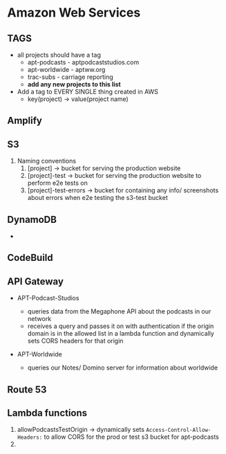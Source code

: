# Amazon Web Services

## TAGS

* all projects should have a tag
  * apt-podcasts - aptpodcaststudios.com
  * apt-worldwide - aptww.org
  * trac-subs - carriage reporting
  * **add any new projects to this list**
* Add a tag to EVERY SINGLE thing created in AWS
  * key(project) -> value(project name)

## Amplify

## S3

1. Naming conventions
   1. [project] -> bucket for serving the production website
   2. [project]-test -> bucket for serving the production website to perform e2e tests on
   3. [project]-test-errors -> bucket for containing any info/ screenshots about errors when e2e testing the s3-test bucket

## DynamoDB

*

## CodeBuild

## API Gateway

* APT-Podcast-Studios
  * queries data from the Megaphone API about the podcasts in our network
  * receives a query and passes it on with authentication if the origin domain is in the allowed list in a lambda function and dynamically sets CORS headers for that origin

* APT-Worldwide
  * queries our Notes/ Domino server for information about worldwide

## Route 53

## Lambda functions

1. allowPodcastsTestOrigin -> dynamically sets `Access-Control-Allow-Headers:` to allow CORS for the prod or test s3 bucket for apt-podcasts
2. 

